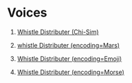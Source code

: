 # Voices

1. [Whistle Distributer (Chi-Sim)](https://dhatrutranquilis.github.io/ar_01)

2. [whistle Distributer (encoding=Mars)](https://dhatrutranquilis.github.io/ar_02)

3. [Whistle Distributer (encoding=Emoji)](https://dhatrutranquilis.github.io/ar_03)

4. [Whistle Distributer (encoding=Morse)](https://dhatrutranquilis.github.io/ar_04)


